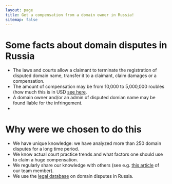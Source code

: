 ```yaml
---
layout: page
title: Get a compensation from a domain owner in Russia!
sitemap: false
---
```



# Some facts about domain disputes in Russia

* The laws and courts allow a claimant to terminate the registration of disputed domain name, transfer it to a claimant, claim damages or a compensation.
* The amount of compensation may be from 10,000 to 5,000,000 roubles (how much this is in USD [see here](https://www.xe.com/currencyconverter/convert/?Amount=1&From=RUB&To=USD).
* A domain owner and/or an admin of disputed domian name may be found liable for the infringement.
* 

# Why were we chosen to do this

* We have unique knowledge: we have analyzed more than 250 domain disputes for a long time period. 
* We know actual court practice trends and what factors one should use to claim a huge compensation.
* We regularly share our knowledge with others (see e.g. [this article](https://www.worldtrademarkreview.com/brand-management/domain-name-disputes-in-russia-how-get-most-compensation-in-court) of our team member).
* We use the [legal database](https://github.com/xCounsel/kardamon/tree/master/English/premium) on domain disputes in Russia.


[documentation]: docs/README.md
[install]: docs/install.md
[upgrade]: docs/upgrade.md
[config]: docs/config.md
